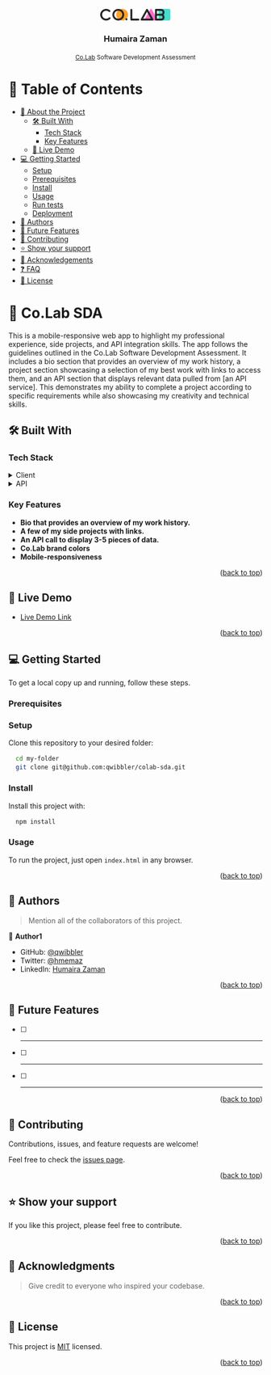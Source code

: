 <a name="readme-top"></a>

<div align="center">
  <!-- You are encouraged to replace this logo with your own! Otherwise you can also remove it. -->
  <img src="Co.Lab Logo.svg" alt="logo" width="140"  height="auto" />
  <br/>

  <h3><b>Humaira Zaman</b></h3>
  <small><a href="https://www.joincolab.io/">Co.Lab</a> Software Development Assessment</small>
</div>



# 📗 Table of Contents

- [📖 About the Project](#about-project)
  - [🛠 Built With](#built-with)
    - [Tech Stack](#tech-stack)
    - [Key Features](#key-features)
  - [🚀 Live Demo](#live-demo)
- [💻 Getting Started](#getting-started)
  - [Setup](#setup)
  - [Prerequisites](#prerequisites)
  - [Install](#install)
  - [Usage](#usage)
  - [Run tests](#run-tests)
  - [Deployment](#triangular_flag_on_post-deployment)
- [👥 Authors](#authors)
- [🔭 Future Features](#future-features)
- [🤝 Contributing](#contributing)
- [⭐️ Show your support](#support)
- [🙏 Acknowledgements](#acknowledgements)
- [❓ FAQ](#faq)
- [📝 License](#license)

<!-- PROJECT DESCRIPTION -->

# 📖 Co.Lab SDA <a name="about-project"></a>

This is a mobile-responsive web app to highlight my professional experience, side projects, and API integration skills. The app follows the guidelines outlined in the Co.Lab Software Development Assessment. It includes a bio section that provides an overview of my work history, a project section showcasing a selection of my best work with links to access them, and an API section that displays relevant data pulled from [an API service]. This demonstrates my ability to complete a project according to specific requirements while also showcasing my creativity and technical skills.
## 🛠 Built With <a name="built-with"></a>

### Tech Stack <a name="tech-stack"></a>

<details>
  <summary>Client</summary>
  <ul>
    <li><a href="">Javascript</a></li>
  </ul>
</details>

<details>
  <summary>API</summary>
  <ul>
    <li><a href=""></a></li>
  </ul>
</details>

<!-- Features -->

### Key Features <a name="key-features"></a>

- **Bio that provides an overview of my work history.**
- **A few of my side projects with links.**
- **An API call to display 3-5 pieces of data.**
- **Co.Lab brand colors**
- **Mobile-responsiveness**

<p align="right">(<a href="#readme-top">back to top</a>)</p>

<!-- LIVE DEMO -->

## 🚀 Live Demo <a name="live-demo"></a>


- [Live Demo Link]()

<p align="right">(<a href="#readme-top">back to top</a>)</p>

<!-- GETTING STARTED -->

## 💻 Getting Started <a name="getting-started"></a>

To get a local copy up and running, follow these steps.

### Prerequisites

### Setup

Clone this repository to your desired folder:
```sh
  cd my-folder
  git clone git@github.com:qwibbler/colab-sda.git
```

### Install

Install this project with:
```sh
  npm install
```

### Usage

To run the project, just open `index.html` in any browser.

<!-- ### Run tests

To run tests, run the following command: -->

<!--
Example command:

```sh
  bin/rails test test/models/article_test.rb
```
--->

<!-- ### Deployment

You can deploy this project using: -->

<!--
Example:

```sh

```
 -->

<p align="right">(<a href="#readme-top">back to top</a>)</p>

<!-- AUTHORS -->

## 👥 Authors <a name="authors"></a>

> Mention all of the collaborators of this project.

👤 **Author1**

- GitHub: [@qwibbler](https://github.com/qwibbler)
- Twitter: [@hmemaz](https://twitter.com/hmemaz)
- LinkedIn: [Humaira Zaman](https://linkedin.com/in/humaira-zaman)

<p align="right">(<a href="#readme-top">back to top</a>)</p>

<!-- FUTURE FEATURES -->

## 🔭 Future Features <a name="future-features"></a>

- [ ] ****
- [ ] ****
- [ ] ****

<p align="right">(<a href="#readme-top">back to top</a>)</p>

<!-- CONTRIBUTING -->

## 🤝 Contributing <a name="contributing"></a>

Contributions, issues, and feature requests are welcome!

Feel free to check the [issues page](../../issues/).

<p align="right">(<a href="#readme-top">back to top</a>)</p>

<!-- SUPPORT -->

## ⭐️ Show your support <a name="support"></a>

If you like this project, please feel free to contribute.

<p align="right">(<a href="#readme-top">back to top</a>)</p>

<!-- ACKNOWLEDGEMENTS -->

## 🙏 Acknowledgments <a name="acknowledgements"></a>

> Give credit to everyone who inspired your codebase.

<p align="right">(<a href="#readme-top">back to top</a>)</p>

<!-- FAQ (optional) -->

<!-- ## ❓ FAQ <a name="faq"></a>

- **Can I edit a Masla?**

  - No, we consider these to be valuable records that should not be changed. Feel free to add the new, correct Masla instead.

- **How do I log in to save my Maslas under my name?**

  - Unfortunately, we currently have no support for users. We'll be getting right on that, IA!

<p align="right">(<a href="#readme-top">back to top</a>)</p> -->

<!-- LICENSE -->

## 📝 License <a name="license"></a>

This project is [MIT](./LICENSE) licensed.

<p align="right">(<a href="#readme-top">back to top</a>)</p>
